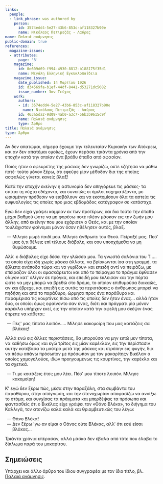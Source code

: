 ```yaml
---
links:
  people:
  - link_phrase: was authored by
    person:
      id: 3574edd4-5e27-43b6-853c-af118327b90e
      name: Νικόλαος Πετιμεζάς - Λαύρας
name: Παλαιά ανάμνησις
public-domain: true
references:
  magazine-issues:
  - attributes:
      page: '8'
    magazine:
      id: 0e609d69-f994-4930-8812-b188175f35d1
      name: Μεγάλη Ελληνική Εγκυκλοπαίδεια
    magazine_issue:
      date_published: 14 Μαρτίου 1926
      id: d34569fa-b1ef-44df-8441-d53271dc5082
      issue_number: 3ον Τεύχος
    work:
      authors:
      - id: 3574edd4-5e27-43b6-853c-af118327b90e
        name: Νικόλαος Πετιμεζάς - Λαύρας
      id: 463a5da2-9d09-4ab0-a3c7-56b3b9615c9f
      name: Παλαιά ανάμνησις
      type: Άρθρο
title: Παλαιά ανάμνησις
type: Άρθρο
---
```


<main class="content" itemprop="text">
<p>Αν δεν απατώμαι, σήμερα έχουμε την τελευταίαν Κυριακήν των Απόκρεω, και αν δεν απατόμαι ομοίως, έχουν περάσει τριάντα
χρόνια από την εποχήν κατά την οποίαν ένα βράδυ έπαθα από αφασίαν.</p>

<p>Ποιός ήταν ο εφευρέτης της μάσκας δεν γνωρίζω, ούτε εζήτησα να μάθω ποτέ· τούτο μόνον ξέρω, ότι εφεύρε μίαν μέθοδον δια
της οποίας ασφαλώς γίνεται κανείς βλαξ!</p>

<p>Κατά την εποχήν εκείνην η αστυνομία δεν απηγόρευε τις μάσκες· τα σπίτια τη νύχτα εδέχοντο, και συνεπώς οι όμιλοι
εσχηματίζοντο, με ωρισμένην πρόθεσιν να εισβάλουν και να εκστομίσουν όλα τα αστεία τις ευφυολογίες τις οποίες προ μιας
εβδομάδος κατέγραφον σε κατάστιχο.</p>

<p>Εγώ δεν είχα γράψει καμμίαν εκ των προτέρων, και δια τούτο την έπαθα μέχρι βαθμού ώστε να μη φορέσω ποτέ πλέον μάσκαν
εις την ζωήν μου άλλην, από εκείνην που μου εχάρισεν ο Θεός, και με την οποίαν τουλάχιστον φαίνομαι μόνον όσον ηθέλησεν
αυτός, βλαξ.</p>

<ol style="list-style-type: '&mdash; '">
  <li>
    Μίλησε μωρέ παιδί μου. Μίλησε άνθρωπε του Θεού. Πείραξέ μας. Πεσ' μας ό,τι θέλεις επί τέλους διάβολε, και σου
    υποσχόμεθα να μη θυμώσουμε.
  </li>
</ol>

<p>Αλλ' ο διάβολος είχε δέσει την γλώσσα μου. Τα γνωστά σαλόνια του Τ..... τα οποία είχα ιδή χωρίς μάσκα άλλοτε, να
βρίσκωνται ίσα στη γραμμή, τα έβλεπα ανάποδα τώρα και να γυρίζουν· και επειδή αντί να πειράξω, με επείραζαν όλοι οι
αμασκάρευτοι και από το πείραγμα το πράγμα έφθασεν ολίγον κατ' ολίγον σε πρόγκα, και επειδή μου έκλεισαν και την πόρτα
ώστε να μην μπορώ να βρεθώ στο δρόμο, το οποίον επιθυμούσα διακαώς, αν και έβρεχε, και επειδή εις αυτάς τα περιστάσεις ο
άνθρωπος μπορεί να πηδήση και από το παράθυρο, ώρμησα προς ένα παράθυρο και παραμέρισα τις κουρτίνες πίσω από τις οποίες
δεν ήταν ένας... αλλά ήταν δύο, οι οποίοι όμως εφαίνοντο σαν ένας, διότι και πράγματι μία μόνον καρέκλα υπήρχεν εκεί,
εις την οποίαν κατά την αφελή μου σκέψιν ένας έπρεπε να κάθεται:</p>

<ol style="list-style-type: '&mdash; '">
  <li>Πές' μας τίποτα λοιπόν..... Μίλησε κακομοίρη που μας κοιτάζεις σα βλάκας!</li>
</ol>

<p>Αλλά ενώ εις άλλες περιστάσεις, θα μπορούσα να μην ειπώ μεν τίποτα, να καθήσω όμως και εγώ τρίτος εις μίαν καρέκλαν, εις
την περίστασιν αυτήν κατέβασα τα μούτρα μετά της μάσκας και ετράπην εις φυγήν, δια να πέσω απάνω πρόσωπον με πρόσωπον με
τον μακαρίτηςν Βικέλαν ο οποίος χαμογελούσε, ιδών προηγουμένως τις κουρτίνες, την καρέκλα και τα σχετικά.</p>

<ol style="list-style-type: '&mdash; '">
  <li>Τι με κοιτάζεις έτσι; μου λέει. Πέσ' μου τίποτε λοιπόν. Μίλησε κακομοίρη!</li>
</ol>

<p>Κ' εγώ δεν ξέρω πώς, μέσα στην παραζάλη, στα συμβάντα του παραθύρου, στην απόγνωση, και την στενοχωρίαν αποφασίζω να
ανοίξω το στόμα, και συγχίσας τα πράγματα και μπερδέψας τα πρόσωπα και φαντασθείς ότι ο Βικέλας είχε γράψει τον «Θάνο
Βλέκα», το διήγημα του Καλλιγά, τον ατενίζω καλά καλά και θριαμβευτικώς του λέγω:</p>

<ol style="list-style-type: '&mdash; '">
  <li>Θάνο Βλέκα!</li>
  <li>Δεν ξέρω 'γω αν είμαι ο Θάνος ούτε Βλέκας, αλλ' ότι εσύ είσαι βλάκας...</li>
</ol>

<p>Τριάντα χρόνια επέρασαν, αλλά μάσκα δεν έβαλα από τότε που έλαβα το δίπλωμα παρά του μακαρίτου.</p>
</main>
<section class="notes">
<h2>Σημειώσεις</h2>

<p>Υπάρχει και άλλο άρθρο του ίδιου συγγραφέα με τον ίδιο τίτλο, βλ.
<a href="/works/869da8ff-7209-4a69-8156-695d7954ee77/?Παλαιά ανάμνησις">Παλαιά ανάμνησις</a>.</p>
</section>
